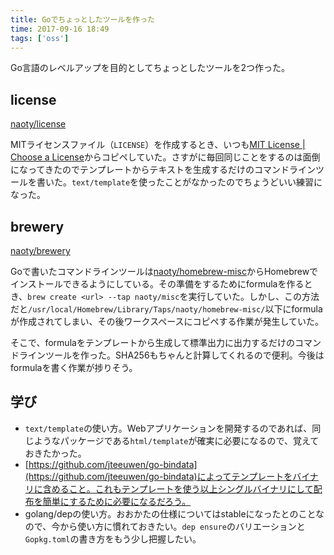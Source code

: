 ```yaml
---
title: Goでちょっとしたツールを作った
time: 2017-09-16 18:49
tags: ['oss']
---
```


Go言語のレベルアップを目的としてちょっとしたツールを2つ作った。

## license

[naoty/license](https://github.com/naoty/license)

MITライセンスファイル（`LICENSE`）を作成するとき、いつも[MIT License | Choose a License](https://choosealicense.com/licenses/mit/)からコピペしていた。さすがに毎回同じことをするのは面倒になってきたのでテンプレートからテキストを生成するだけのコマンドラインツールを書いた。`text/template`を使ったことがなかったのでちょうどいい練習になった。

## brewery

[naoty/brewery](https://github.com/naoty/brewery)

Goで書いたコマンドラインツールは[naoty/homebrew-misc](https://github.com/naoty/homebrew-misc)からHomebrewでインストールできるようにしている。その準備をするためにformulaを作るとき、`brew create <url> --tap naoty/misc`を実行していた。しかし、この方法だと`/usr/local/Homebrew/Library/Taps/naoty/homebrew-misc/`以下にformulaが作成されてしまい、その後ワークスペースにコピペする作業が発生していた。

そこで、formulaをテンプレートから生成して標準出力に出力するだけのコマンドラインツールを作った。SHA256もちゃんと計算してくれるので便利。今後はformulaを書く作業が捗りそう。

## 学び

- `text/template`の使い方。Webアプリケーションを開発するのであれば、同じようなパッケージである`html/template`が確実に必要になるので、覚えておきたかった。
- [https://github.com/jteeuwen/go-bindata](https://github.com/jteeuwen/go-bindata)によってテンプレートをバイナリに含めること。これもテンプレートを使う以上シングルバイナリにして配布を簡単にするために必要になるだろう。
- golang/depの使い方。おおかたの仕様についてはstableになったとのことなので、今から使い方に慣れておきたい。`dep ensure`のバリエーションと`Gopkg.toml`の書き方をもう少し把握したい。
